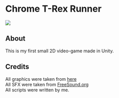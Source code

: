 # Chrome T-Rex Runner
[![](https://img.shields.io/badge/release-v0.10.1-brightgreen)](https://github.com/djighoul29/Chrome-T-Rex-Runner/releases)
## About
This is my first small 2D video-game made in Unity.
## Credits
All graphics were taken from [here](https://albertofecchi.medium.com/custom-t-rex-runner-on-chrome-and-chromium-cd0a97dc2e96)   
All SFX were taken from [FreeSound.org](http://freesound.org)   
All scripts were written by me.
